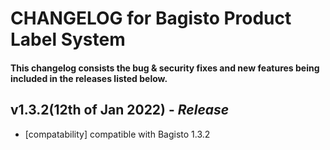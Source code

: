 # CHANGELOG for Bagisto Product Label System

#### This changelog consists the bug & security fixes and new features being included in the releases listed below.

## **v1.3.2(12th of Jan 2022)** - *Release*

* [compatability] compatible with Bagisto 1.3.2